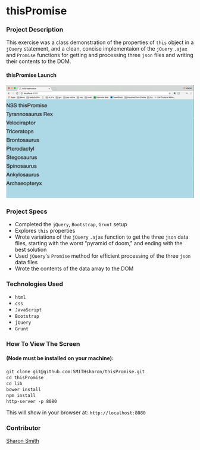 # thisPromise

### Project Description 
This exercise was a class demonstration of the properties of `this` object in a `jQuery` statement, and a clean, concise implementaion of the `jQuery` `.ajax` and `Promise` functions for getting and processing three `json` files and writing their contents to the DOM. 


#### thisPromise Launch
![thisPromise Launch](https://raw.githubusercontent.com/SMITHsharon/thisPromise/screens/screens/thisPromise%20on%20Launch.png)


### Project Specs
- Completed the `jQuery`, `Bootstrap`, `Grunt` setup
- Explores `this` properties
- Wrote variations of the `jQuery` `.ajax` function to get the three `json` data files, starting with the worst "pyramid of doom," and ending with the best solution
- Used `jQuery`'s `Promise` method for efficient processing of the three `json` data files
- Wrote the contents of the data array to the DOM


### Technologies Used
- `html`
- `css`
- `JavaScript`
- `Bootstrap`
- `jQuery` 
- `Grunt`


### How To View The Screen 
#### (Node must be installed on your machine):
```
git clone git@github.com:SMITHsharon/thisPromise.git
cd thisPromise
cd lib
bower install
npm install
http-server -p 8080
```

This will show in your browser at: `http://localhost:8080`

### Contributor
[Sharon Smith](https://github.com/SMITHsharon)
